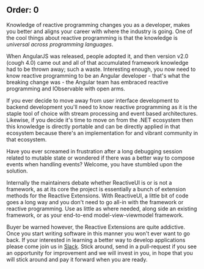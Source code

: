 Order: 0
---

Knowledge of reactive programming changes you as a developer, makes you better and aligns your career with where the industry is going. One of the cool things about reactive programming is that the knowledge is _universal across programming languages_. 

When AngularJS was released, people adopted it, and then version v2.0 (cough 4.0) came out and all of that accumulated framework knowledge had to be thrown away; such a waste. Interesting enough, you now need to know reactive programming to be an Angular developer - that's what the breaking change was - the Angular team has embraced reactive programming and IObservable with open arms.

If you ever decide to move away from user interface development to backend development you'll need to know reactive programming as it is the staple tool of choice with stream processing and event based architectures. Likewise, if you decide it's time to move on from the .NET ecosystem then this knowledge is directly portable and can be directly applied in that ecosystem because there's an implementation for and vibrant community in that ecosystem. 

Have you ever screamed in frustration after a long debugging session related to mutable state or wondered if there was a better way to compose events when handling events? Welcome, you have stumbled upon the solution.

Internally the maintainers debate whether ReactiveUI is or is not a framework, as at its core the project is essentially a bunch of extension methods for the Reactive Extensions. With ReactiveUI, a little bit of code goes a long way and you don't need to go all-in with the framework or reactive programming. Use as little as where needed, along side an existing framework, or as your end-to-end model-view-viewmodel framework. 

Buyer be warned however, the Reactive Extensions are quite addictive. Once you start writing software in this manner you won't ever want to go back. If your interested in learning a better way to develop applications please come join us in [Slack](https://reactiveui.net/slack). Stick around, send in a pull-request if you see an opportunity for improvement and we will invest in you, in hope that you will stick around and pay it forward when you are ready.
